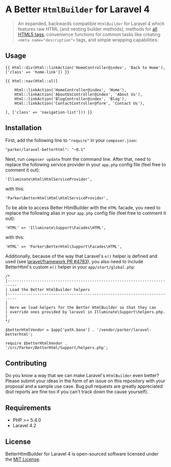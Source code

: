A Better `HtmlBuilder` for Laravel 4
====================================

> An expanded, backwards compatible `HtmlBuilder` for Laravel 4 which features raw HTML (and nesting builder methods), methods for [all HTML5 tags](https://developer.mozilla.org/en-US/docs/Web/Guide/HTML/HTML5/HTML5_element_list), convenience functions for common tasks like creating `<meta name="description">` tags, and simple wrapping capabilities.

## Usage

    {{ Html::div(Html::linkAction('HomeController@index', 'Back to Home'), ['class' => 'home-link']) }}

    {{ Html::nav(Html::ul([

        Html::linkAction('HomeController@index', 'Home'),
        Html::linkAction('AboutUsController@index', 'About Us'),
        Html::linkAction('BlogController@index', 'Blog'),
        Html::linkAction('ContactController@form', 'Contact Us'),

    ], ['class' => 'navigation-list'])) }}

## Installation

First, add the following line to `"require"` in your `composer.json`:

    "parker/laravel-betterhtml": "~0.1"

Next, run `composer update` from the command line. After that, need to replace the following service provider in your `app.php` config file (feel free to comment it out):

	'Illuminate\Html\HtmlServiceProvider',

with this:

	'Parker\BetterHtml\Html\HtmlServiceProvider',

To be able to access Better HtmlBuilder with the `HTML` facade, you need to replace the following alias in your `app.php` config file (feel free to comment it out):

	'HTML' => 'Illuminate\Support\Facades\HTML',

with this:

	'HTML' => 'Parker\BetterHtml\Support\Facades\HTML',

Additionally, because of the way that Laravel's `e()` helper is defined and used (see [laravel/framework PR #4783](https://github.com/laravel/framework/pull/4783)), you also need to include BetterHtml's custom `e()` helper in your `app/start/global.php`:

    /*
    |--------------------------------------------------------------------------
    | Load the Better HtmlBuilder helpers
    |--------------------------------------------------------------------------
    |
    | Here we load helpers for the Better HtmlBuilder so that they can
    | override ones provided by laravel in Illuminate\Support\helpers.php.
    |
    */

    $betterHtmlVendor = $app['path.base'] . '/vendor/parker/laravel-betterhtml';

    require $betterHtmlVendor . '/src/Parker/BetterHtml/Support/helpers.php';

## Contributing

Do you know a way that we can make Laravel's `HtmlBuilder` even better? Please submit your ideas in the form of an issue on this repository with your proposal and a sample use case. Bug pull requests are greatly appreciated (but reports are fine too if you can't track down the cause yourself).

## Requirements

 - PHP >= 5.4.0
 - Laravel 4.2

## License

BetterHtmlBuilder for Laravel 4 is open-sourced software licensed under the [MIT License](http://opensource.org/licenses/MIT).
